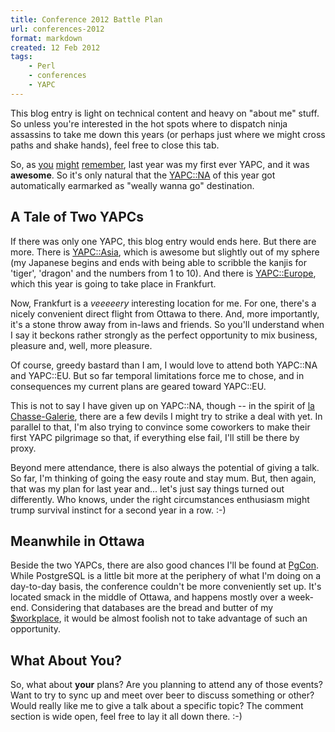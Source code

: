 ```yaml
---
title: Conference 2012 Battle Plan 
url: conferences-2012
format: markdown
created: 12 Feb 2012
tags:
    - Perl
    - conferences
    - YAPC
---
```


This blog entry is light on technical content and heavy on "about me" stuff. 
So unless you're interested in the hot spots where to dispatch ninja
assassins to take me down this years (or perhaps just where we might cross
paths and shake hands), feel free to close this tab.

So, as [you](http://babyl.dyndns.org/techblog/entry/asheville-part-I) 
[might](http://babyl.dyndns.org/techblog/entry/asheville-part-II) 
[remember](http://babyl.dyndns.org/techblog/entry/asheville-part-III), 
last year was my first ever YAPC, and it was **awesome**. So it's only
natural that the [YAPC::NA](http://yapcna.org/) of this year got automatically earmarked as 
"weally wanna go" destination.

## A Tale of Two YAPCs

If there was only one YAPC, this blog entry would ends here. But there are
more.  There is [YAPC::Asia](http://yapcasia.org), which is awesome but
slightly out of my sphere (my Japanese begins and ends with being able to
scribble the kanjis for 'tiger', 'dragon' and the numbers from 1 to 10). And
there is [YAPC::Europe](http://www.yapceurope.org/), which this year is going
to take place in Frankfurt.

Now, Frankfurt is a *veeeeery* interesting location for me.  For one, there's
a nicely convenient direct flight from Ottawa to there. And, more importantly,
it's a stone throw away from in-laws and friends. So you'll understand when I
say it beckons rather strongly as the perfect
opportunity to mix business, pleasure and, well, more pleasure.

Of course, greedy bastard than I am, I would love to attend both YAPC::NA and
YAPC::EU. But so far temporal limitations force me to chose, and in
consequences my current plans are geared toward YAPC::EU.  

This is not to say I have given up on YAPC::NA, though -- in the spirit of 
[la Chasse-Galerie](http://en.wikipedia.org/wiki/Chasse-galerie), there are a few devils I might try to
strike a deal with yet. In parallel to that, I'm also trying to convince some
coworkers to make their first YAPC pilgrimage so that, if everything else
fail, I'll still be there by proxy.

Beyond mere attendance, there is also always the potential of giving a talk. So far,
I'm thinking of going the easy route and stay mum. But, then again, that was
my plan for last year and... let's just say things turned out differently.
Who knows, under the right circumstances enthusiasm might 
trump survival instinct for a second year in a
row. :-)

## Meanwhile in Ottawa

Beside the two YAPCs, there are also good chances I'll be found at 
[PgCon](http://www.pgcon.org/2012/).  While PostgreSQL is a little bit more at
the periphery of what I'm doing on a day-to-day basis, the conference couldn't
be more conveniently set up. It's located smack in the middle of Ottawa, 
and happens mostly over a week-end. Considering that databases are the
bread and butter of my [$workplace](http://pythian.com), it would be almost
foolish not to take advantage of such an opportunity.

## What About You?

So, what about **your** plans? Are you planning to attend any of those events?
Want to try to sync up and meet over beer to discuss something or other? Would
really like me to give a talk about a specific topic? The comment section is
wide open, feel free to lay it all down there. :-)

